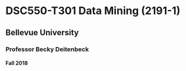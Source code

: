 # DSC550-T301 Data Mining (2191-1)
## Bellevue University 
### Professor Becky Deitenbeck
#### Fall 2018

